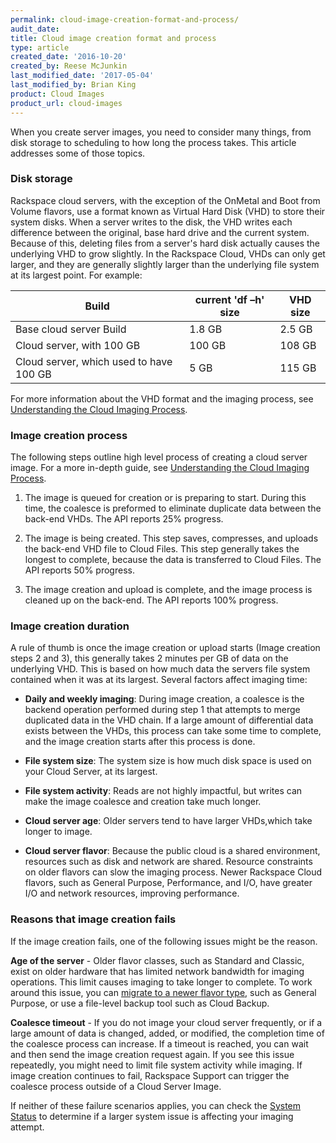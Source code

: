 ```yaml
---
permalink: cloud-image-creation-format-and-process/
audit_date:
title: Cloud image creation format and process
type: article
created_date: '2016-10-20'
created_by: Reese McJunkin
last_modified_date: '2017-05-04'
last_modified_by: Brian King
product: Cloud Images
product_url: cloud-images
---
```


When you create server images, you need to consider many things, from disk
storage to scheduling to how long the process takes. This article addresses
some of those topics.

### Disk storage

Rackspace cloud servers, with the exception of the OnMetal and Boot from
Volume flavors, use a format known as Virtual Hard Disk (VHD) to store their
system disks. When a server writes to the disk, the VHD writes each difference
between the original, base hard drive and the current system. Because of this,
deleting files from a server's hard disk actually causes the underlying VHD
to grow slightly. In the Rackspace Cloud, VHDs can only get larger, and they
are generally slightly larger than the underlying file system at its largest
point. For example:

| **Build** | **current 'df –h' size** | **VHD size** |
| --- | --- | --- |
| Base cloud server Build | 1.8 GB | 2.5 GB |
| Cloud server, with 100 GB | 100 GB | 108 GB |
| Cloud server, which used to have 100 GB | 5 GB | 115 GB |

For more information about the VHD format and the imaging process, see
[Understanding the Cloud Imaging Process](https://community.rackspace.com/products/f/25/t/3778).

### Image creation process

The following steps outline high level process of creating a cloud server image.
For a more in-depth guide, see
[Understanding the Cloud Imaging Process](https://community.rackspace.com/products/f/25/t/3778).

1. The image is queued for creation or is preparing to start.  During this
time, the coalesce is preformed to eliminate duplicate data between the
back-end VHDs. The API reports 25% progress.

2. The image is being created. This step saves, compresses, and uploads the
back-end VHD file to Cloud Files. This step generally takes the longest to
complete, because the data is transferred to Cloud Files. The API reports 50%
progress.

3. The image creation and upload is complete, and the image process is cleaned
up on the back-end. The API reports 100% progress.

### Image creation duration

A rule of thumb is once the image creation or upload starts (Image creation
steps 2 and 3), this generally takes 2 minutes per GB of data on the underlying
VHD. This is based on how much data the servers file system contained when it
was at its largest.  Several factors affect imaging time:

- **Daily and weekly imaging**: During image creation, a coalesce is the backend
operation performed during step 1 that attempts to merge duplicated data in
the VHD chain. If a large amount of differential data exists between the VHDs,
this process can take some time to complete, and the image creation starts
after this process is done.

- **File system size**: The system size is how much disk space is used on
your Cloud Server, at its largest.

- **File system activity**: Reads are not highly impactful, but writes can
make the image coalesce and creation take much longer.

- **Cloud server age**: Older servers tend to have larger VHDs,which take
longer to image.

- **Cloud server flavor**: Because the public cloud is a shared environment,
resources such as disk and network are shared. Resource constraints on older
flavors can slow the imaging process. Newer Rackspace Cloud flavors, such as
General Purpose, Performance, and I/O, have greater I/O and network resources,
improving performance.

### Reasons that image creation fails

If the image creation fails, one of the following issues might be the reason.

**Age of the server** - Older flavor classes, such as Standard and Classic,
exist on older hardware that has limited network bandwidth for imaging
operations. This limit causes imaging to take longer to complete. To work
around this issue, you can [migrate to a newer flavor type](https://support.rackspace.com/how-to/migrating-to-a-general-purpose-or-io-server), such as General
Purpose, or use a file-level backup tool such as Cloud Backup.

**Coalesce timeout** - If you do not image your cloud server frequently, or if
a large amount of data is changed, added, or modified, the completion time of
the coalesce process can increase. If a timeout is reached, you can wait and
then send the image creation request again. If you see this issue repeatedly,
you might need to limit file system activity while imaging. If image creation
continues to fail, Rackspace Support can trigger the coalesce process outside
of a Cloud Server Image.

If neither of these failure scenarios applies, you can check the
[System Status](https://status.rackspace.com/) to determine if a larger
system issue is affecting your imaging attempt.

